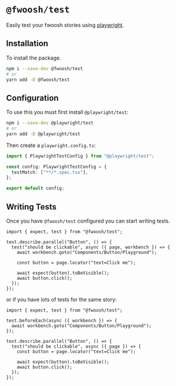 # `@fwoosh/test`

Easily test your fwoosh stories using [playwright](https://playwright.dev).

## Installation

To install the package.

```sh
npm i --save-dev @fwoosh/test
# or
yarn add -D @fwoosh/test
```

## Configuration

To use this you must first install `@playwright/test`:

```sh
npm i --save-dev @playwright/test
# or
yarn add -D @playwright/test
```

Then create a `playwright.config.ts`:

```ts playwright.config.ts
import { PlaywrightTestConfig } from "@playwright/test";

const config: PlaywrightTestConfig = {
  testMatch: ["**/*.spec.tsx"],
};

export default config;
```

## Writing Tests

Once you have `@fwoosh/test` configured you can start writing tests.

```tsx Button.spec.ts
import { expect, test } from "@fwoosh/test";

test.describe.parallel("Button", () => {
  test("should be clickable", async ({ page, workbench }) => {
    await workbench.goto("Components/Button/Playground");

    const button = page.locator("text=Click me");

    await expect(button).toBeVisible();
    await button.click();
  });
});
```

or if you have lots of tests for the same story:

```tsx Button.spec.ts
import { expect, test } from "@fwoosh/test";

test.beforeEach(async ({ workbench }) => {
  await workbench.goto("Components/Button/Playground");
});

test.describe.parallel("Button", () => {
  test("should be clickable", async ({ page }) => {
    const button = page.locator("text=Click me");

    await expect(button).toBeVisible();
    await button.click();
  });
});
```
